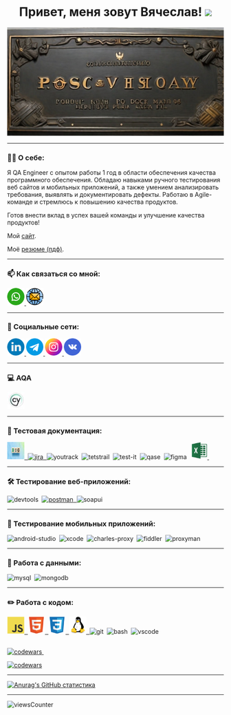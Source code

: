 <h1 align="center">Привет, меня зовут Вячеслав!
<img src="https://github.com/blackcater/blackcater/raw/main/images/Hi.gif" height="32"/></h1>

![Header](assets/logo.jpg)

---

### 👨‍💻 О себе:

Я QA Engineer с опытом работы 1 год в области обеспечения качества программного обеспечения. Обладаю навыками ручного тестирования веб сайтов и мобильных приложений, а также умением анализировать требования, выявлять и документировать дефекты. Работаю в Agile-команде и стремлюсь к повышению качества продуктов.

Готов внести вклад в успех вашей команды и улучшение качества продуктов!

Мой [сайт](https://roskoshnyi.ru/).

Моё [резюме (пдф)](https://drive.google.com/file/d/1PT_KE0AuAxGh4_OXvXKuVwtgH4wOa2S9/view?usp=drive_link).

---

### 📫 Как связаться со мной:

<div id="connection">
    <a href="https://wa.me/+79281839170" target="_blank">
      <img src="assets/whatsapp.png" width="40" height="40" alt="whatsapp" title="whatsapp" />
    </a>
    <a href="mailto:slava.roskoshnyy@gmail.com" target="_blank">
      <img src="assets/email.png" width="40" height="40" alt="email" title="email"/>
    </a>
</div>

---

### 🤝 Социальные сети:

  <div id="socials">
    <a href="https://www.linkedin.com/in/vyacheslav-roskoshnyi/" target="_blank">
      <img src="assets/linkedin.png" width="40" height="40" alt="linkedin" title="linkedin"/>
    </a>
    <a href="https://t.me/slavaroskoshnyy" target="_blank">
      <img src="assets/telegram.png" width="40" height="40" alt="telegram" title="telegram"/>
    </a>
    <a href="https://www.instagram.com/slavaroskoshnyy" target="_blank">
      <img src="assets/instagram.png" width="40" height="40" alt="instagram" title="instagram" />
    </a>
    <a href="https://vk.com/id170645190" target="_blank">
      <img src="assets/vkontakte.png" width="40" height="40" alt="vkontakte" title="vkontakte"/>
    </a>

  </div>

---

### 💻 AQA

<div>
   <!-- <a href="https://github.com/slavaroskoshnyy/feedbackformtemplate" target="_blank"> -->
		<img src="https://github.com/slavaroskoshnyy/slavaroskoshnyy/blob/main/assets/cypress.jpg" title="cypress" alt="cypress" width="40" height="40"/>&nbsp
	<!-- </a> -->
</div>

---

### 📁 Тестовая документация:

<div>
   <a href="https://github.com/slavaroskoshnyy/bug" target="_blank">
		<img src="https://github.com/slavaroskoshnyy/slavaroskoshnyy/blob/main/assets/bug2.jpg" title="bug" alt="bug" width="40" height="40"/>&nbsp
	</a>
	<a href="https://github.com/slavaroskoshnyy/jira" target="_blank">
		<img src="https://cdn.jsdelivr.net/gh/devicons/devicon/icons/jira/jira-original.svg" title="jira" alt="jira" width="40" height="40"/>&nbsp
	</a>
  <img src="https://upload.wikimedia.org/wikipedia/commons/thumb/8/8d/YouTrack_Icon.svg/1024px-YouTrack_Icon.svg.png?20200803082248" title="youtrack" alt="youtrack" width="40" height="40"/>&nbsp
  <img src="https://codahosted.io/packs/21236/unversioned/assets/LOGO/ba1091c59bab89cd2fd0f289622731fe16113d7b00905abe64759c313a4b73b76c1b0426076ed76cb74752234c734131df46992d5b8b48fc13e264240e4f7119f736cfeb64df36ded54b5cbf6198b9cadedf18dd0cac5c7dbcd16e6336c29363cd1292ba" title="testrail" alt="tetstrail" width="40" height="40"/>&nbsp
 <img src="https://docs.testit.software/images/testit_logo_icon_blue.png" title="test-it" alt="test-it" width="40" height="40"/>&nbsp
  <img src="https://luna1.co/eb0187.png" title="qase" alt="qase" width="40" height="40"/>&nbsp
  <img src="https://cdn.jsdelivr.net/gh/devicons/devicon/icons/figma/figma-original.svg" title="figma" alt="figma" width="40" height="40"/>&nbsp
	<a href="https://github.com/slavaroskoshnyy/check-list" target="_blank">
		<img src="https://github.com/slavaroskoshnyy/slavaroskoshnyy/blob/main/assets/excel.jpg" title="check list" alt="check list" width="40" height="40"/>&nbsp
	</a>
</div>

---

### 🛠 Тестирование веб-приложений:

<div>
  <img src="https://d33wubrfki0l68.cloudfront.net/38b5c953a4667366685d55db55d057c86db1fc54/a0fdc/static/acae6b24d940347661ca901ea07f47c1/chrome-dev-logo-icon.png" title="devtools" alt="devtools" width="40" height="40"/>&nbsp
	<a href="https://github.com/slavaroskoshnyy/Postman" target="_blank">
	  <img src="https://seeklogo.com/images/P/postman-logo-0087CA0D15-seeklogo.com.png" title="postman" alt="postman" width="40" height="40"/>&nbsp
	</a>
  <img src="https://static0.smartbear.co/smartbearbrand/media/images/home/soapui-icon.svg" title="soapui" alt="soapui" width="40" height="40"/>&nbsp
</div>

---

### 📱 Тестирование мобильных приложений:

<div>
  <img src="https://cdn.jsdelivr.net/gh/devicons/devicon/icons/androidstudio/androidstudio-original.svg" title="android-studio" alt="android-studio" width="40" height="40"/>&nbsp
  <img src="https://cdn.jsdelivr.net/gh/devicons/devicon/icons/xcode/xcode-original.svg" title="xcode" alt="xcode" width="40" height="40"/>&nbsp
  <img src="https://cdn.icon-icons.com/icons2/3053/PNG/512/charles_proxy_macos_bigsur_icon_190302.png" title="charles-proxy" alt="charles-proxy" width="40" height="40"/>&nbsp
  <img src="https://www.megaleechers.com/storage/Fiddler-Everywhere-Icon.png" title="fiddler" alt="fiddler" width="40" height="40"/>&nbsp
  <img src="https://pbs.twimg.com/profile_images/1589614420766126080/slAIVDtr_400x400.jpg" title="proxyman" alt="proxyman" width="40" height="40"/>&nbsp
</div>

---

### 💾 Работа с данными:

<div>
  <img src="https://cdn.jsdelivr.net/gh/devicons/devicon/icons/mysql/mysql-original.svg" title="mysql" alt="mysql" width="40" height="40"/>&nbsp
  <img src="https://cdn.jsdelivr.net/gh/devicons/devicon/icons/mongodb/mongodb-original.svg" title="mongodb" alt="mongodb" width="40" height="40"/>&nbsp
</div>

---

### ✏️ Работа с кодом:

<div>
  	<a href="https://github.com/slavaroskoshnyy/JS" target="_blank">
  		<img src="https://github.com/devicons/devicon/blob/master/icons/javascript/javascript-original.svg" title="js" alt="js" width="40" height="40"/>&nbsp
	</a>
  <a href="https://github.com/slavaroskoshnyy/HTML_SCSS" target="_blank">
  		<img src="https://github.com/devicons/devicon/blob/master/icons/html5/html5-original.svg" title="html" alt="html" width="40" height="40"/>&nbsp
  </a>
  <a href="https://github.com/slavaroskoshnyy/HTML_SCSS" target="_blank">
		<img src="https://github.com/devicons/devicon/blob/master/icons/css3/css3-original.svg" title="css" alt="css" width="40" height="40"/>&nbsp
	</a>
  <a href="https://github.com/slavaroskoshnyy/Ubuntu" target="_blank">
		<img src="https://github.com/devicons/devicon/blob/master/icons/linux/linux-original.svg" title="ubuntu" alt="ubuntu" width="40" height="40"/>&nbsp
	</a> 
  <img src="https://cdn.jsdelivr.net/gh/devicons/devicon/icons/git/git-original.svg" title="git" alt="git" width="40" height="40"/>&nbsp
  <img src="https://upload.wikimedia.org/wikipedia/commons/thumb/4/4b/Bash_Logo_Colored.svg/1024px-Bash_Logo_Colored.svg.png?20180723054350" title="bash" alt="bash" width="40" height="40"/>&nbsp
  <img src="https://cdn.jsdelivr.net/gh/devicons/devicon/icons/vscode/vscode-original.svg" title="vscode" alt="vscode" width="40" height="40"/>&nbsp
</div>

<div style="margin-top:15px">
  <a href="https://www.codewars.com/users/slavaroskoshnyy" target="_blank">
		<img src="https://www.codewars.com/users/slavaroskoshnyy/badges/small" style="margin-top:15px" title="codewars" alt="codewars"/>&nbsp
	</a> 
</div>


[![codewars](https://www.codewars.com/users/slavaroskoshnyy/badges/small)](https://www.codewars.com/users/slavaroskoshnyy)

---

[![Anurag's GitHub статистика](https://github-readme-stats.vercel.app/api?username=slavaroskoshnyy&show_icons=true&theme=dark&locale=ru)](https://github.com/anuraghazra/github-readme-stats)

---

![viewsCounter](https://komarev.com/ghpvc/?username=slavaroskoshnyy&style=flat&color=blue)
